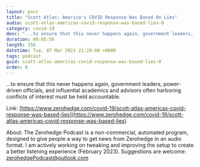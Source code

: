 ```yaml
---
layout: post
title: "Scott Atlas: America's COVID Response Was Based On Lies"
audio: scott-atlas-americas-covid-response-was-based-lies-0
category: covid-19
desc: "...to ensure that this never happens again, government leaders, power-driven officials, and influential academics and advisors often harboring conflicts of interest must be held accountable. "
duration: 00:05:56
length: 356
datetime: Tue, 07 Mar 2023 21:20:00 +0000
tags: podcast
guid: scott-atlas-americas-covid-response-was-based-lies-0
order: 0
---
```

...to ensure that this never happens again, government leaders, power-driven officials, and influential academics and advisors often harboring conflicts of interest must be held accountable. 

Link: [https://www.zerohedge.com/covid-19/scott-atlas-americas-covid-response-was-based-lies](https://www.zerohedge.com/covid-19/scott-atlas-americas-covid-response-was-based-lies)

About: The Zerohedge Podcast is a non-commercial, automated program, designed to give people a way to get news from Zerohedge in an audio format.  I am actively working on tweaking and improving the setup to create a better listening experience (February 2023).  Suggestions are welcome: [zerohedgePodcast@outlook.com](mailto:zerohedgePodcast@outlook.com)